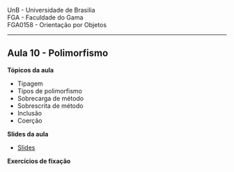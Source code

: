 UnB - Universidade de Brasilia  
FGA - Faculdade do Gama  
FGA0158 - Orientação por Objetos

---

## Aula 10 - Polimorfismo

**Tópicos da aula**
- Tipagem
- Tipos de polimorfismo
- Sobrecarga de método
- Sobrescrita de método
- Inclusão
- Coerção

**Slides da aula**

* [Slides](link_para_os_slides)


**Exercícios de fixação**
